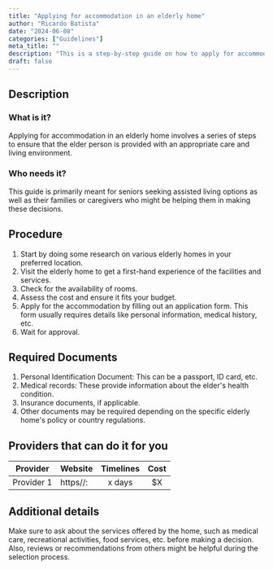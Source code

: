 ```yaml
---
title: "Applying for accommodation in an elderly home"
author: "Ricardo Batista"
date: "2024-06-08"
categories: ["Guidelines"]
meta_title: ""
description: "This is a step-by-step guide on how to apply for accommodation in an elderly home"
draft: false
---
```


## Description
### What is it?
Applying for accommodation in an elderly home involves a series of steps to ensure that the elder person is provided with an appropriate care and living environment.

### Who needs it?
This guide is primarily meant for seniors seeking assisted living options as well as their families or caregivers who might be helping them in making these decisions.

## Procedure
1. Start by doing some research on various elderly homes in your preferred location.
2. Visit the elderly home to get a first-hand experience of the facilities and services.
3. Check for the availability of rooms.
4. Assess the cost and ensure it fits your budget.
5. Apply for the accommodation by filling out an application form. This form usually requires details like personal information, medical history, etc.
6. Wait for approval.

## Required Documents
1. Personal Identification Document: This can be a passport, ID card, etc.
2. Medical records: These provide information about the elder's health condition.
3. Insurance documents, if applicable.
4. Other documents may be required depending on the specific elderly home's policy or country regulations.

## Providers that can do it for you

| Provider        |     Website     |     Timelines    |       Cost      |
| --------------- | --------------- |  :-------------: | :-------------: |
| Provider 1      |  https//:       |      x days      |        $X       |

## Additional details
Make sure to ask about the services offered by the home, such as medical care, recreational activities, food services, etc. before making a decision. Also, reviews or recommendations from others might be helpful during the selection process.